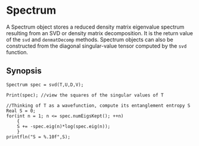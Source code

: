 # Spectrum

A Spectrum object stores a reduced density matrix eigenvalue spectrum resulting from an SVD or density matrix decomposition.
It is the return value of the `svd` and `denmatDecomp` methods. Spectrum objects can also be constructed from the diagonal
singular-value tensor computed by the `svd` function.

## Synopsis ##

    Spectrum spec = svd(T,U,D,V);

    Print(spec); //view the squares of the singular values of T

    //Thinking of T as a wavefunction, compute its entanglement entropy S
    Real S = 0;
    for(int n = 1; n <= spec.numEigsKept(); ++n)
        {
        S += -spec.eig(n)*log(spec.eig(n));
        }
    printfln("S = %.10f",S);


<!--
## Constructors ##

* `Spectrum()`

  Default constructor, object will contain no eigenvalue information.
  -->
